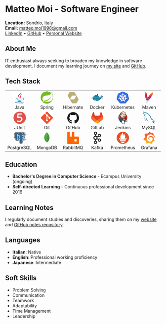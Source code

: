 # Matteo Moi - Software Engineer

**Location:** Sondrio, Italy  
**Email:** [matteo.moi1998@gmail.com](mailto:matteo.moi1998@gmail.com)  
[LinkedIn](https://www.linkedin.com/in/matteo-moi/) • [GitHub](https://github.com/Jok98) • [Personal Website](https://jok98.github.io)

## About Me
IT enthusiast always seeking to broaden my knowledge in software development. I document my learning journey on [my site](https://jok98.github.io) and [GitHub](https://github.com/Jok98/Jok98.github.io).

## Tech Stack
<table>
  <tr>
    <td align="center" width="80">
      <img src="https://raw.githubusercontent.com/devicons/devicon/master/icons/java/java-original.svg" alt="Java" width="40" height="40" />
      <br>Java
    </td>
    <td align="center" width="80">
      <img src="https://raw.githubusercontent.com/devicons/devicon/master/icons/spring/spring-original.svg" alt="Spring" width="40" height="40" />
      <br>Spring
    </td>
    <td align="center" width="80">
      <img src="https://raw.githubusercontent.com/devicons/devicon/master/icons/hibernate/hibernate-plain.svg" alt="Hibernate" width="40" height="40" />
      <br>Hibernate
    </td>
    <td align="center" width="80">
      <img src="https://raw.githubusercontent.com/devicons/devicon/master/icons/docker/docker-original.svg" alt="Docker" width="40" height="40" />
      <br>Docker
    </td>
    <td align="center" width="80">
      <img src="https://raw.githubusercontent.com/devicons/devicon/master/icons/kubernetes/kubernetes-plain.svg" alt="Kubernetes" width="40" height="40" />
      <br>Kubernetes
    </td>
    <td align="center" width="80">
      <img src="https://raw.githubusercontent.com/devicons/devicon/master/icons/maven/maven-original.svg" alt="Maven" width="40" height="40" />
      <br>Maven
    </td>
  </tr>
  <tr>
    <td align="center" width="80">
      <img src="https://raw.githubusercontent.com/devicons/devicon/master/icons/junit/junit-plain.svg" alt="JUnit" width="40" height="40" />
      <br>JUnit
    </td>
    <td align="center" width="80">
      <img src="https://raw.githubusercontent.com/devicons/devicon/master/icons/git/git-original.svg" alt="Git" width="40" height="40" />
      <br>Git
    </td>
    <td align="center" width="80">
      <img src="https://raw.githubusercontent.com/devicons/devicon/master/icons/github/github-original.svg" alt="GitHub" width="40" height="40" />
      <br>GitHub
    </td>
    <td align="center" width="80">
      <img src="https://raw.githubusercontent.com/devicons/devicon/master/icons/gitlab/gitlab-original.svg" alt="GitLab" width="40" height="40" />
      <br>GitLab
    </td>
    <td align="center" width="80">
      <img src="https://raw.githubusercontent.com/devicons/devicon/master/icons/jenkins/jenkins-original.svg" alt="Jenkins" width="40" height="40" />
      <br>Jenkins
    </td>
    <td align="center" width="80">
      <img src="https://raw.githubusercontent.com/devicons/devicon/master/icons/mysql/mysql-original.svg" alt="MySQL" width="40" height="40" />
      <br>MySQL
    </td>
  </tr>
  <tr>
    <td align="center" width="80">
      <img src="https://raw.githubusercontent.com/devicons/devicon/master/icons/postgresql/postgresql-original.svg" alt="PostgreSQL" width="40" height="40" />
      <br>PostgreSQL
    </td>
    <td align="center" width="80">
      <img src="https://raw.githubusercontent.com/devicons/devicon/master/icons/mongodb/mongodb-original.svg" alt="MongoDB" width="40" height="40" />
      <br>MongoDB
    </td>
    <td align="center" width="80">
      <img src="https://raw.githubusercontent.com/devicons/devicon/master/icons/rabbitmq/rabbitmq-original.svg" alt="RabbitMQ" width="40" height="40" />
      <br>RabbitMQ
    </td>
    <td align="center" width="80">
      <img src="https://raw.githubusercontent.com/devicons/devicon/master/icons/apachekafka/apachekafka-original.svg" alt="Kafka" width="40" height="40" />
      <br>Kafka
    </td>
    <td align="center" width="80">
      <img src="https://raw.githubusercontent.com/devicons/devicon/master/icons/prometheus/prometheus-original.svg" alt="Prometheus" width="40" height="40" />
      <br>Prometheus
    </td>
    <td align="center" width="80">
      <img src="https://raw.githubusercontent.com/devicons/devicon/master/icons/grafana/grafana-original.svg" alt="Grafana" width="40" height="40" />
      <br>Grafana
    </td>
  </tr>
</table>

## Education
- **Bachelor's Degree in Computer Science** - Ecampus University (ongoing)
- **Self-directed Learning** - Continuous professional development since 2016

## Learning Notes
I regularly document studies and discoveries, sharing them on my [website](https://jok98.github.io) and [GitHub notes repository](https://github.com/Jok98/Jok98.github.io).

## Languages
- **Italian**: Native
- **English**: Professional working proficiency
- **Japanese**: Intermediate

## Soft Skills
- Problem Solving
- Communication
- Teamwork
- Adaptability
- Time Management
- Leadership

